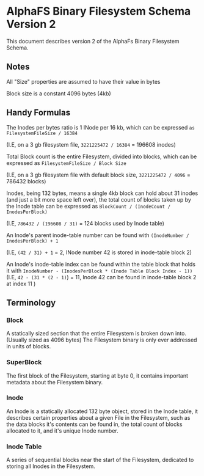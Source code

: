 # AlphaFS Binary Filesystem Schema Version 2

This document describes version 2 of the AlphaFs Binary Filesystem Schema.

## Notes

All "Size" properties are assumed to have their value in bytes

Block size is a constant 4096 bytes (4kb)

## Handy Formulas

The Inodes per bytes ratio is 1 INode per 16 kb, which can be expressed `as FilesystemFileSize / 16384`

(I.E, on a 3 gb filesystem file, `3221225472 / 16384` = 196608 inodes)

Total Block count is the entire Filesystem, divided into blocks, which can be expressed as `FilesystemFileSize / Block Size` 

(I.E, on a 3 gb filesystem file with default block size, `3221225472 / 4096` = 786432 blocks)

Inodes, being 132 bytes, means a single 4kb block can hold about 31 inodes (and just a bit more space left over), the total count of blocks taken up by the Inode table can be expressed as `BlockCount / (InodeCount / InodesPerBlock)`

(I.E, `786432 / (196608 / 31)` = 124 blocks used by Inode table)

An Inode's parent inode-table number can be found with `(InodeNumber / InodesPerBlock) + 1`

(I.E, `(42 / 31) + 1` = 2, INode number 42 is stored in inode-table block 2)

An Inode's inode-table index can be found within the table block that holds it with `InodeNumber - (InodesPerBlock * (Inode Table Block Index - 1))`
(I.E, `42 - (31 * (2 - 1)`) = 11, Inode 42 can be found in inode-table block 2 at index 11 )

## Terminology

### Block

A statically sized section that the entire Filesystem is broken down into. (Usually sized as 4096 bytes)
The Filesystem binary is only ever addressed in units of blocks.

### SuperBlock

The first block of the Filesystem, starting at byte 0, it contains important metadata about the Filesystem binary.

### Inode

An Inode is a statically allocated 132 byte object, stored in the Inode table, it describes certain properties about a given File in the Filesystem, such as the data blocks it's contents can be found in,
the total count of blocks allocated to it, and it's unique Inode number.

### Inode Table

A series of sequential blocks near the start of the Filesystem, dedicated to storing all Inodes in the Filesystem.